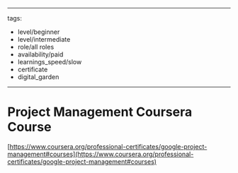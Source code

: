 
---
tags: 
- level/beginner
- level/intermediate
- role/all roles
- availability/paid
- learnings_speed/slow
- certificate
- digital_garden
---


# Project Management Coursera Course

[https://www.coursera.org/professional-certificates/google-project-management#courses](https://www.coursera.org/professional-certificates/google-project-management#courses)